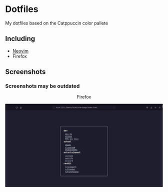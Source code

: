 # Dotfiles
My dotfiles based on the Catppuccin color pallete

## Including
- [Neovim](https://github.com/tpncoder/sane.nvim)
- Firefox

## Screenshots
### Screenshots may be outdated
<p align = center>Firefox</p>
<img src = "https://github.com/tpncoder/dotfiles/blob/main/assets/firefox_wJcJf4A5Yc.png">
